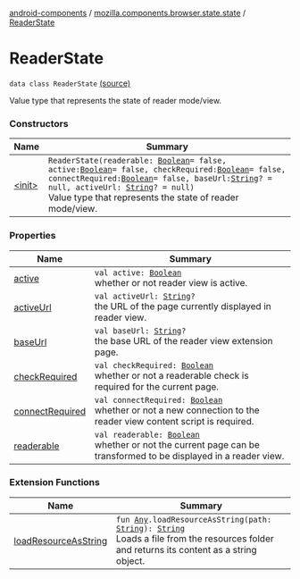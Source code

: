 [android-components](../../index.md) / [mozilla.components.browser.state.state](../index.md) / [ReaderState](./index.md)

# ReaderState

`data class ReaderState` [(source)](https://github.com/mozilla-mobile/android-components/blob/master/components/browser/state/src/main/java/mozilla/components/browser/state/state/ReaderState.kt#L20)

Value type that represents the state of reader mode/view.

### Constructors

| Name | Summary |
|---|---|
| [&lt;init&gt;](-init-.md) | `ReaderState(readerable: `[`Boolean`](https://kotlinlang.org/api/latest/jvm/stdlib/kotlin/-boolean/index.html)` = false, active: `[`Boolean`](https://kotlinlang.org/api/latest/jvm/stdlib/kotlin/-boolean/index.html)` = false, checkRequired: `[`Boolean`](https://kotlinlang.org/api/latest/jvm/stdlib/kotlin/-boolean/index.html)` = false, connectRequired: `[`Boolean`](https://kotlinlang.org/api/latest/jvm/stdlib/kotlin/-boolean/index.html)` = false, baseUrl: `[`String`](https://kotlinlang.org/api/latest/jvm/stdlib/kotlin/-string/index.html)`? = null, activeUrl: `[`String`](https://kotlinlang.org/api/latest/jvm/stdlib/kotlin/-string/index.html)`? = null)`<br>Value type that represents the state of reader mode/view. |

### Properties

| Name | Summary |
|---|---|
| [active](active.md) | `val active: `[`Boolean`](https://kotlinlang.org/api/latest/jvm/stdlib/kotlin/-boolean/index.html)<br>whether or not reader view is active. |
| [activeUrl](active-url.md) | `val activeUrl: `[`String`](https://kotlinlang.org/api/latest/jvm/stdlib/kotlin/-string/index.html)`?`<br>the URL of the page currently displayed in reader view. |
| [baseUrl](base-url.md) | `val baseUrl: `[`String`](https://kotlinlang.org/api/latest/jvm/stdlib/kotlin/-string/index.html)`?`<br>the base URL of the reader view extension page. |
| [checkRequired](check-required.md) | `val checkRequired: `[`Boolean`](https://kotlinlang.org/api/latest/jvm/stdlib/kotlin/-boolean/index.html)<br>whether or not a readerable check is required for the current page. |
| [connectRequired](connect-required.md) | `val connectRequired: `[`Boolean`](https://kotlinlang.org/api/latest/jvm/stdlib/kotlin/-boolean/index.html)<br>whether or not a new connection to the reader view content script is required. |
| [readerable](readerable.md) | `val readerable: `[`Boolean`](https://kotlinlang.org/api/latest/jvm/stdlib/kotlin/-boolean/index.html)<br>whether or not the current page can be transformed to be displayed in a reader view. |

### Extension Functions

| Name | Summary |
|---|---|
| [loadResourceAsString](../../mozilla.components.support.test.file/kotlin.-any/load-resource-as-string.md) | `fun `[`Any`](https://kotlinlang.org/api/latest/jvm/stdlib/kotlin/-any/index.html)`.loadResourceAsString(path: `[`String`](https://kotlinlang.org/api/latest/jvm/stdlib/kotlin/-string/index.html)`): `[`String`](https://kotlinlang.org/api/latest/jvm/stdlib/kotlin/-string/index.html)<br>Loads a file from the resources folder and returns its content as a string object. |
